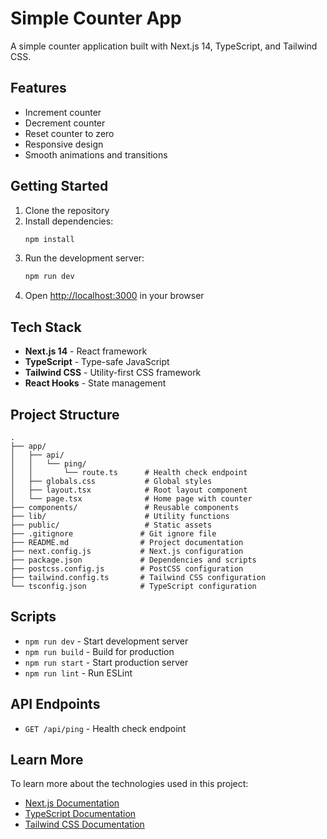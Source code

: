 # Simple Counter App

A simple counter application built with Next.js 14, TypeScript, and Tailwind CSS.

## Features

- Increment counter
- Decrement counter
- Reset counter to zero
- Responsive design
- Smooth animations and transitions

## Getting Started

1. Clone the repository
2. Install dependencies:
   ```bash
   npm install
   ```
3. Run the development server:
   ```bash
   npm run dev
   ```
4. Open [http://localhost:3000](http://localhost:3000) in your browser

## Tech Stack

- **Next.js 14** - React framework
- **TypeScript** - Type-safe JavaScript
- **Tailwind CSS** - Utility-first CSS framework
- **React Hooks** - State management

## Project Structure

```
.
├── app/
│   ├── api/
│   │   └── ping/
│   │       └── route.ts      # Health check endpoint
│   ├── globals.css           # Global styles
│   ├── layout.tsx            # Root layout component
│   └── page.tsx              # Home page with counter
├── components/               # Reusable components
├── lib/                      # Utility functions
├── public/                   # Static assets
├── .gitignore               # Git ignore file
├── README.md                # Project documentation
├── next.config.js           # Next.js configuration
├── package.json             # Dependencies and scripts
├── postcss.config.js        # PostCSS configuration
├── tailwind.config.ts       # Tailwind CSS configuration
└── tsconfig.json            # TypeScript configuration
```

## Scripts

- `npm run dev` - Start development server
- `npm run build` - Build for production
- `npm run start` - Start production server
- `npm run lint` - Run ESLint

## API Endpoints

- `GET /api/ping` - Health check endpoint

## Learn More

To learn more about the technologies used in this project:

- [Next.js Documentation](https://nextjs.org/docs)
- [TypeScript Documentation](https://www.typescriptlang.org/docs/)
- [Tailwind CSS Documentation](https://tailwindcss.com/docs)
